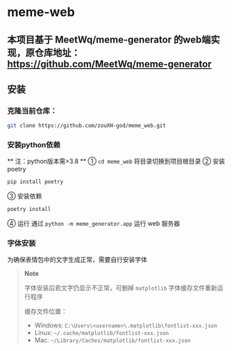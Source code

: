 # meme-web
## 本项目基于 MeetWq/meme-generator 的web端实现，原仓库地址：https://github.com/MeetWq/meme-generator

## 安装
### 克隆当前仓库：
```bash
git clone https://github.com/zouXH-god/meme_web.git
```
### 安装python依赖
** 注：python版本需>3.8 **
① `cd meme_web` 将目录切换到项目根目录
② 安装poetry
```bash
pip install poetry
```
③ 安装依赖
```bash
poetry install
```
④ 运行
通过 `python -m meme_generator.app` 运行 web 服务器


### 字体安装

为确保表情包中的文字生成正常，需要自行安装字体

> **Note**
>
> 字体安装后若文字仍显示不正常，可删掉 `matplotlib` 字体缓存文件重新运行程序
>
> 缓存文件位置：
> - Windows: `C:\Users\<username>\.matplotlib\fontlist-xxx.json`
> - Linux: `~/.cache/matplotlib/fontlist-xxx.json`
> - Mac: `~/Library/Caches/matplotlib/fontlist-xxx.json`
